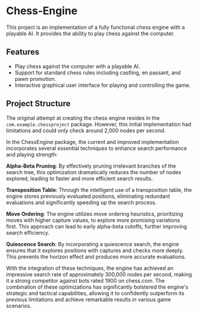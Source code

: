 # Chess-Engine

This project is an implementation of a fully functional chess engine with a playable AI. It provides the ability to play chess against the computer.

## Features

- Play chess against the computer with a playable AI.
- Support for standard chess rules including castling, en passant, and pawn promotion.
- Interactive graphical user interface for playing and controlling the game.

## Project Structure

The original attempt at creating the chess engine resides in the `com.example.chessproject` package. However, this initial implementation had limitations and could only check around 2,000 nodes per second.

In the ChessEngine package, the current and improved implementation incorporates several essential techniques to enhance search performance and playing strength:

**Alpha-Beta Pruning**: By effectively pruning irrelevant branches of the search tree, this optimization dramatically reduces the number of nodes explored, leading to faster and more efficient search results.

**Transposition Table**: Through the intelligent use of a transposition table, the engine stores previously evaluated positions, eliminating redundant evaluations and significantly speeding up the search process.

**Move Ordering**: The engine utilizes move ordering heuristics, prioritizing moves with higher capture values, to explore more promising variations first. This approach can lead to early alpha-beta cutoffs, further improving search efficiency.

**Quiescence Search**: By incorporating a quiescence search, the engine ensures that it explores positions with captures and checks more deeply. This prevents the horizon effect and produces more accurate evaluations.

With the integration of these techniques, the engine has achieved an impressive search rate of approximately 300,000 nodes per second, making it a strong competitor against bots rated 1900 on chess.com. The combination of these optimizations has significantly bolstered the engine's strategic and tactical capabilities, allowing it to confidently outperform its previous limitations and achieve remarkable results in various game scenarios.
